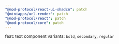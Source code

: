 ```yaml
---
"@mod-protocol/react-ui-shadcn": patch
"@miniapps/url-render": patch
"@mod-protocol/react": patch
"@mod-protocol/core": patch
---
```


feat: text component variants: `bold`, `secondary`, `regular`
